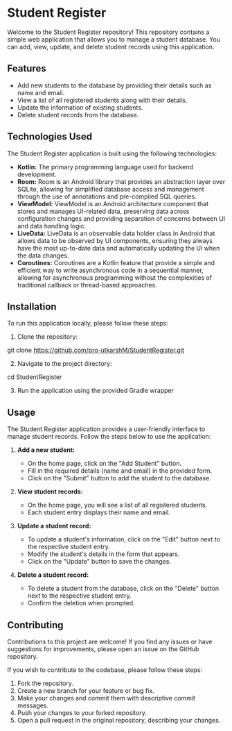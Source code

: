 # Student Register

Welcome to the Student Register repository! This repository contains a simple web application that allows you to manage a student database. You can add, view, update, and delete student records using this application.

## Features

- Add new students to the database by providing their details such as name and email.
- View a list of all registered students along with their details.
- Update the information of existing students.
- Delete student records from the database.

## Technologies Used

The Student Register application is built using the following technologies:

- **Kotlin:** The primary programming language used for backend development.
- **Room:** Room is an Android library that provides an abstraction layer over SQLite, allowing for simplified database access and management through the use of annotations and pre-compiled SQL queries.
- **ViewModel:** ViewModel is an Android architecture component that stores and manages UI-related data, preserving data across configuration changes and providing separation of concerns between UI and data handling logic.
- **LiveData:** LiveData is an observable data holder class in Android that allows data to be observed by UI components, ensuring they always have the most up-to-date data and automatically updating the UI when the data changes.
- **Coroutines:** Coroutines are a Kotlin feature that provide a simple and efficient way to write asynchronous code in a sequential manner, allowing for asynchronous programming without the complexities of traditional callback or thread-based approaches.

## Installation

To run this application locally, please follow these steps:


1. Clone the repository:

git clone https://github.com/pro-utkarshM/StudentRegister.git


2. Navigate to the project directory:

cd StudentRegister


3. Run the application using the provided Gradle wrapper


## Usage

The Student Register application provides a user-friendly interface to manage student records. Follow the steps below to use the application:

1. **Add a new student:**
   - On the home page, click on the "Add Student" button.
   - Fill in the required details (name and email) in the provided form.
   - Click on the "Submit" button to add the student to the database.

2. **View student records:**
   - On the home page, you will see a list of all registered students.
   - Each student entry displays their name and email.

3. **Update a student record:**
   - To update a student's information, click on the "Edit" button next to the respective student entry.
   - Modify the student's details in the form that appears.
   - Click on the "Update" button to save the changes.

4. **Delete a student record:**
   - To delete a student from the database, click on the "Delete" button next to the respective student entry.
   - Confirm the deletion when prompted.

## Contributing

Contributions to this project are welcome! If you find any issues or have suggestions for improvements, please open an issue on the GitHub repository.

If you wish to contribute to the codebase, please follow these steps:

1. Fork the repository.
2. Create a new branch for your feature or bug fix.
3. Make your changes and commit them with descriptive commit messages.
4. Push your changes to your forked repository.
5. Open a pull request in the original repository, describing your changes.
